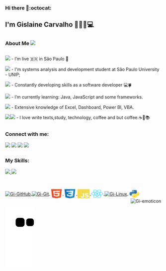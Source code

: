 

### Hi there 👋:octocat:
## I'm Gislaine Carvalho :sassy_woman::four_leaf_clover::computer:
##



### About Me <img src="https://github.com/TheDudeThatCode/TheDudeThatCode/blob/master/Assets/hmm.gif" width="30px">

##

<img src="https://github.com/TheDudeThatCode/TheDudeThatCode/blob/master/Assets/powerup.gif" width="30px"> - I’m live 🇧🇷 in São Paulo :office:

<img src="https://github.com/TheDudeThatCode/TheDudeThatCode/blob/master/Assets/Rocket.gif" width="30px">  - I'm systems analysis and development student at São Paulo University - UNIP;

<img src="https://github.com/TheDudeThatCode/TheDudeThatCode/blob/master/Assets/Developer.gif" width="40px"> - Constantly developing skills as a software developer :computer::four_leaf_clover:

<img src="https://github.com/TheDudeThatCode/TheDudeThatCode/blob/master/Assets/Rocket.gif" width="30px">  - I’m currently learning: Java, JavaScript and some frameworks.

<img src="https://github.com/TheDudeThatCode/TheDudeThatCode/blob/master/Assets/Developer.gif" width="40px"> - Extensive knowledge of Excel, Dashboard, Power BI, VBA.

<img src="https://github.com/TheDudeThatCode/TheDudeThatCode/blob/master/Assets/gandalf_parrot.gif" width="30px"><img src="https://github.com/TheDudeThatCode/TheDudeThatCode/blob/master/Assets/gandalf_parrot.gif" width="30px"> - I love write texts,study, technology, coffee and but coffee.:coffee::rocket::books:



##

### Connect with me:

<div> 
<a href="https://www.instagram.com/gika.silva.360/" target="_blank"><img src="https://img.shields.io/badge/-Instagram-%23E4405F?style=for-the-badge&logo=instagram&logoColor=white" target="_blank"></a>
<a href="www.facebook.com/gika.silva.560" target="_blank"><img src="https://img.shields.io/badge/Facebook-7289DA?style=for-the-badge&logo=facebook&logoColor=white" target="_blank"></a> 
  <a href = "mailto:gikacarvalho85@hotmail.com"><img src="https://img.shields.io/badge/-Outlook-%23333?style=for-the-badge&logo=outlook&logoColor=white" target="_blank"></a>
  <a href="www.linkedin.com/in/gislaine-carvalho-da-silva-040ab61a4/" target="_blank"><img src="https://img.shields.io/badge/-LinkedIn-%230077B5?style=for-the-badge&logo=linkedin&logoColor=white" target="_blank"></a> 
  
##
  
### My Skills:
  
  
<div>
  <a href="https://github.com/GiVicking">
  <img height="180em" src="https://github-readme-stats.vercel.app/api?username=givicking&show_icons=true&theme=jolly&include_all_commits=true&count_private=true"/>
  <img height="150em" src="https://github-readme-stats.vercel.app/api/top-langs/?username=givicking&layout=compact&langs_count=16&theme=jolly"/>
</div>
  
 ##
  
<div style="display: inline_block"><br>
  
  <img align="center" alt="Gi-GitHub" height="30" width="40" src="https://cdn.jsdelivr.net/gh/devicons/devicon/icons/github/github-original-wordmark.svg">
  <img align="center" alt="Gi-Git" height="30" width="40" src="https://cdn.jsdelivr.net/gh/devicons/devicon/icons/git/git-original-wordmark.svg">
  <img align="center" alt="Gi-HTML" height="30" width="40" src="https://raw.githubusercontent.com/devicons/devicon/master/icons/html5/html5-original.svg">
  <img align="center" alt="Gi-CSS" height="30" width="40" src="https://raw.githubusercontent.com/devicons/devicon/master/icons/css3/css3-original.svg">
  <img align="center" alt="Gi-Js" height="30" width="40" src="https://raw.githubusercontent.com/devicons/devicon/master/icons/javascript/javascript-plain.svg">
  <img align="center" alt="Gi-React" height="30" width="40" src="https://raw.githubusercontent.com/devicons/devicon/master/icons/react/react-original.svg">
  <img align="center" alt="Gi-Linux" height="30" width="40" src="https://cdn.jsdelivr.net/gh/devicons/devicon/icons/linux/linux-original.svg">
  <img align="center" alt="Gi-Python" height="30" width="40" src="https://raw.githubusercontent.com/devicons/devicon/master/icons/python/python-original.svg">
    <img align="right" alt="Gi-emoticon" height="100" width="100" src="https://media4.giphy.com/media/xThtajcBdOkFupaZyg/giphy.gif?cid=ecf05e479dzkjnt2j769rk2u58jdderzafjhg391md01zpph&rid=giphy.gif&ct=s">
  
  ##
 
  ![Snake animation](https://github.com/rafaballerini/rafaballerini/blob/output/github-contribution-grid-snake.svg)
 
<g id="layer102" fill="#102828" stroke="none">
</g>


